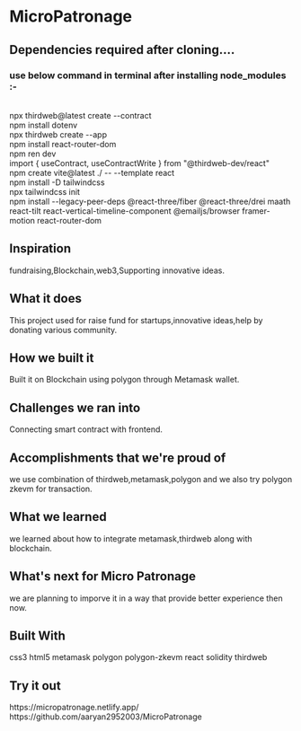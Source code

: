 # MicroPatronage

<h2>Dependencies required after cloning....</h2>
<h3>use below command in terminal after installing node_modules :- </h3><br>
npx thirdweb@latest create --contract<br>
npm install dotenv<br>
npx thirdweb create --app<br>
npm install react-router-dom<br>
npm ren dev<br>
import { useContract, useContractWrite } from "@thirdweb-dev/react"<br>
npm create vite@latest ./ -- --template react<br>
npm install -D tailwindcss<br>
npx tailwindcss init<br>
npm install --legacy-peer-deps @react-three/fiber @react-three/drei maath react-tilt react-vertical-timeline-component @emailjs/browser framer-motion react-router-dom


<h2>Inspiration</h2>
fundraising,Blockchain,web3,Supporting innovative ideas.

<h2>What it does</h2>
This project used for raise fund for startups,innovative ideas,help by donating various community.

<h2>How we built it</h2>
Built it on Blockchain using polygon through Metamask wallet.

<h2>Challenges we ran into</h2>
Connecting smart contract with frontend.

<h2>Accomplishments that we're proud of</h2>
we use combination of thirdweb,metamask,polygon and we also try polygon zkevm for transaction.

<h2>What we learned</h2>
we learned about how to integrate metamask,thirdweb along with blockchain.

<h2>What's next for Micro Patronage</h2>
we are planning to imporve it in a way that provide better experience then now.

<h2>Built With</h2>
css3
html5
metamask
polygon
polygon-zkevm
react
solidity
thirdweb

<h2>Try it out</h2>
https://micropatronage.netlify.app/
<br>
https://github.com/aaryan2952003/MicroPatronage
